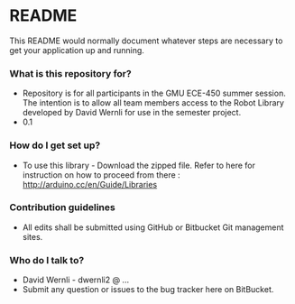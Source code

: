 # README #

This README would normally document whatever steps are necessary to get your application up and running.

### What is this repository for? ###

* Repository is for all participants in the GMU ECE-450 summer session. The intention is to allow all team members access to the Robot Library developed by David Wernli for use in the semester project. 
* 0.1

### How do I get set up? ###

* To use this library - Download the zipped file. Refer to here for instruction on how to proceed from there : http://arduino.cc/en/Guide/Libraries

### Contribution guidelines ###

* All edits shall be submitted using GitHub or Bitbucket Git management sites. 

### Who do I talk to? ###

* David Wernli - dwernli2 @ ...
* Submit any question or issues to the bug tracker here on BitBucket.
